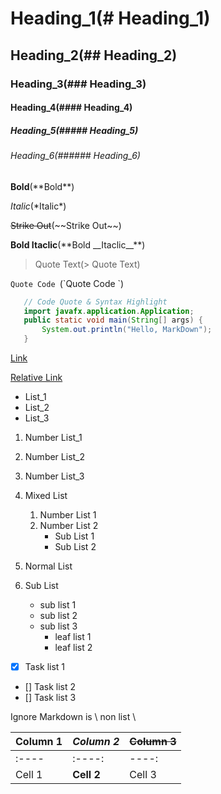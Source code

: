 # Heading_1(\# Heading_1)
## Heading_2(## Heading_2)
### Heading_3(### Heading_3)
#### Heading_4(#### Heading_4)
##### Heading_5(##### Heading_5)
###### Heading_6(###### Heading_6)


**Bold**(\*\*Bold**)

*Italic*(\*Italic*)

~~Strike Out~~(\~~Strike Out~~)

**Bold __Itaclic__**(\*\*Bold \_\_Itaclic__**)


> Quote Text(\> Quote Text)

`Quote Code `(\`Quote Code `)


```java
   // Code Quote & Syntax Highlight
   import javafx.application.Application;
   public static void main(String[] args) {
       System.out.println("Hello, MarkDown");
   }

```


[Link](http://www.xenostream.com)

[Relative Link](MarkDown_Github.md)

- List_1
- List_2
- List_3


1. Number List_1
1. Number List_2
1. Number List_3


1. Mixed List
    1. Number List 1
    1. Number List 2
        * Sub List 1
        * Sub List 2
1. Normal List
1. Sub List
    * sub list 1
    * sub list 2
    * sub list 3
        * leaf list 1
        * leaf list 2
        
- [x] Task list 1
- []  Task list 2
- []  Task list 3


Ignore Markdown is \\ non list \\ 


Column 1 | *Column 2* | ~~Column 3~~ 
----|-----|-----
 :---- | :----: | ----: 
 Cell 1 | **Cell 2** | Cell 3
  
  


        

        
        
        

